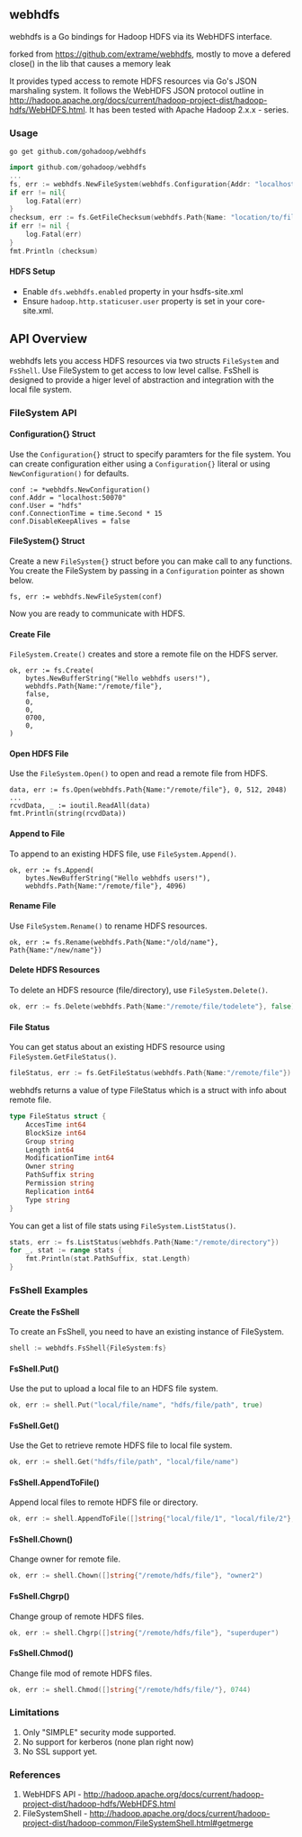 ## webhdfs 
webhdfs is a Go bindings for Hadoop HDFS via its WebHDFS interface.  

forked from https://github.com/extrame/webhdfs, mostly to move a defered close() in the lib that causes a memory leak

It provides typed access to remote HDFS resources via Go's JSON marshaling system.  It follows the WebHDFS JSON protocol outline in  http://hadoop.apache.org/docs/current/hadoop-project-dist/hadoop-hdfs/WebHDFS.html.  It has been tested with Apache Hadoop 2.x.x - series.

### Usage
```
go get github.com/gohadoop/webhdfs
```
```go
import github.com/gohadoop/webhdfs
...
fs, err := webhdfs.NewFileSystem(webhdfs.Configuration{Addr: "localhost:50070", User: "hdfs"})
if err != nil{
	log.Fatal(err)
}
checksum, err := fs.GetFileChecksum(webhdfs.Path{Name: "location/to/file"})
if err != nil {
	log.Fatal(err)
}
fmt.Println (checksum)
```

#### HDFS Setup
* Enable `dfs.webhdfs.enabled` property in your hsdfs-site.xml 
* Ensure `hadoop.http.staticuser.user` property is set in your core-site.xml.


## API Overview
webhdfs lets you access HDFS resources via two structs `FileSystem` and `FsShell`.  Use FileSystem to get access to low level callse.  FsShell is designed to provide a higer level of abstraction and integration with the local file system.

### FileSystem API 
#### Configuration{} Struct
Use the `Configuration{}` struct to specify paramters for the file system.  You can create configuration either using a `Configuration{}` literal or using `NewConfiguration()` for defaults. 

```
conf := *webhdfs.NewConfiguration()
conf.Addr = "localhost:50070"
conf.User = "hdfs"
conf.ConnectionTime = time.Second * 15
conf.DisableKeepAlives = false 
```

#### FileSystem{} Struct
Create a new `FileSystem{}` struct before you can make call to any functions.  You create the FileSystem by passing in a `Configuration` pointer as shown below. 
```
fs, err := webhdfs.NewFileSystem(conf)
```
Now you are ready to communicate with HDFS.

#### Create File
`FileSystem.Create()` creates and store a remote file on the HDFS server.
```
ok, err := fs.Create(
    bytes.NewBufferString("Hello webhdfs users!"),
	webhdfs.Path{Name:"/remote/file"},
	false,
	0,
	0,
	0700,
	0,
)
```

#### Open HDFS File
Use the `FileSystem.Open()` to open and read a remote file from HDFS.  
```
data, err := fs.Open(webhdfs.Path{Name:"/remote/file"}, 0, 512, 2048)
...
rcvdData, _ := ioutil.ReadAll(data)
fmt.Println(string(rcvdData))

```

#### Append to File
To append to an existing HDFS file, use `FileSystem.Append()`.  
```
ok, err := fs.Append(
    bytes.NewBufferString("Hello webhdfs users!"),
    webhdfs.Path{Name:"/remote/file"}, 4096)
```

#### Rename File
Use `FileSystem.Rename()` to rename HDFS resources. 
```
ok, err := fs.Rename(webhdfs.Path{Name:"/old/name"}, Path{Name:"/new/name"})
```

#### Delete HDFS Resources
To delete an HDFS resource (file/directory), use `FileSystem.Delete()`.  
```go
ok, err := fs.Delete(webhdfs.Path{Name:"/remote/file/todelete"}, false)
```

#### File Status
You can get status about an existing HDFS resource using `FileSystem.GetFileStatus()`. 

```go
fileStatus, err := fs.GetFileStatus(webhdfs.Path{Name:"/remote/file"})
```
webhdfs returns a value of type FileStatus which is a struct with info about remote file.
```go
type FileStatus struct {
	AccesTime int64
    BlockSize int64
    Group string
    Length int64
    ModificationTime int64
    Owner string
    PathSuffix string
    Permission string
    Replication int64
    Type string
}
```
You can get a list of file stats using `FileSystem.ListStatus()`.
```go
stats, err := fs.ListStatus(webhdfs.Path{Name:"/remote/directory"})
for _, stat := range stats {
    fmt.Println(stat.PathSuffix, stat.Length)
}
```
### FsShell Examples
#### Create the FsShell
To create an FsShell, you need to have an existing instance of FileSystem.
```go
shell := webhdfs.FsShell{FileSystem:fs}
```
#### FsShell.Put()
Use the put to upload a local file to an HDFS file system. 
```go
ok, err := shell.Put("local/file/name", "hdfs/file/path", true)
```
#### FsShell.Get()
Use the Get to retrieve remote HDFS file to local file system. 
```go
ok, err := shell.Get("hdfs/file/path", "local/file/name")
```

#### FsShell.AppendToFile()
Append local files to remote HDFS file or directory. 
```go
ok, err := shell.AppendToFile([]string{"local/file/1", "local/file/2"}, "remote/hdfs/path")
```

#### FsShell.Chown()
Change owner for remote file.  
```go
ok, err := shell.Chown([]string{"/remote/hdfs/file"}, "owner2")
```

#### FsShell.Chgrp()
Change group of remote HDFS files.  
```go
ok, err := shell.Chgrp([]string{"/remote/hdfs/file"}, "superduper")
```

#### FsShell.Chmod()
Change file mod of remote HDFS files.  
```go
ok, err := shell.Chmod([]string{"/remote/hdfs/file/"}, 0744)
```

### Limitations
1. Only "SIMPLE" security mode supported.
2. No support for kerberos (none plan right now)
3. No SSL support yet.

### References
1. WebHDFS API - http://hadoop.apache.org/docs/current/hadoop-project-dist/hadoop-hdfs/WebHDFS.html
2. FileSystemShell - http://hadoop.apache.org/docs/current/hadoop-project-dist/hadoop-common/FileSystemShell.html#getmerge
